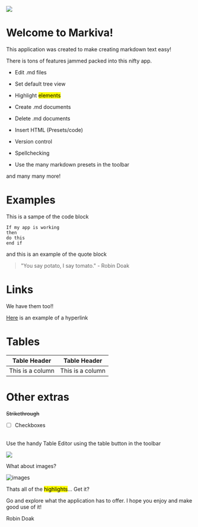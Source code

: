 <img src="https://i.postimg.cc/nzh9bYqC/Screenshot-2024-08-15-202243.png"></img>

# Welcome to Markiva!

This application was created to make creating markdown text easy!

There is tons of features jammed packed into this nifty app.

- Edit .md files

- Set default tree view

- Highlight <mark>elements</mark>

- Create .md documents

- Delete .md documents

- Insert HTML (Presets/code)

- Version control

- Spellchecking

- Use the many markdown presets in the toolbar

and many many more!

# Examples

This is a sampe of the code block

```
If my app is working
then
do this
end if
```

and this is an example of the quote block

> "You say potato, I say tomato." - Robin Doak

# Links

We have them too!!

[Here](https://github.com/skillerious) is an example of a hyperlink

# Tables


| Table Header | Table Header |
| --- | --- |
| This is a column | This is a column |

# Other extras

~~Strikethrough~~

- [ ] Checkboxes 

<br />
Use the handy Table Editor using the table button in the toolbar


![](https://i.postimg.cc/DzTGcvyr/Screenshot-2024-08-16-200147.png)

What about images?

![images ](https://lh3.googleusercontent.com/86arOE_jc_FYR6_mPbeXrzWB4LwvgCRWPGXbbftgG4_zAjY05ajbmq3xiG0Xc_uYCoTccikGvLdo5WIlofH5pmySn1VRejqngh2pwDLquiLJYayCOJKUrZKFnOwmSxKzQqqOM1y5o42TPk6LYR1vbPjrEPx3dQIUEwS4IPRjzt3JdPZT32TkqCECm-PoQtsBAPnyN6g46PbiyD9fblgzuBcT2xuO1AaZgOkR53bom8ATCBkDgcYT_mnsxWuxLGp6cNFUR4lWBFKyYkYJWJY--KmIVCWDDoJ3SxwjimGjwRG-X2Qu3AP4wa6tRazHuBo3a8IOofm6f5arSRdpVy4AaXoacTPz8TSkcofA0YaIttHpek1Gi5v1yMSbi5mHV6Mfv4lyczXPp8c5iNR7IFPvgMz1BiCETTxNwSvDjb2JCN94_256Fzejrs-Dk-kMYeCCYQh2Zd_lt9xiEQDgZ5gufdpxxM9xDiP447vrOqKbBMcAS_6hu43EwRi97ILAhBpS3QLP-4WhKf4GHauWqML_EcBvhszB-6T1iGeCWvpAT9jZVDVgekalBvLZiZNoy5Ow9QlnHA=w1827-h711-no-tmp.jpg)

Thats all of the <mark>highlights</mark>... Get it?

Go and explore what the application has to offer. I hope you enjoy and make good use of it!

Robin Doak
